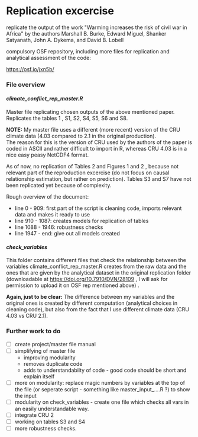# Replication excercise

replicate the output of the work "Warming increases the risk of civil war in Africa" by the authors Marshall B. Burke, Edward Miguel, Shanker Satyanath, John A. Dykema, and David B. Lobell

compulsory OSF repository, including more files for replication and analytical assessment of the code:

https://osf.io/jxn5b/


### File overview

#### *climate_conflict_rep_master.R*

Master file replicating chosen outputs of the above mentioned paper. Replicates the tables 1 , S1, S2, S4, S5, S6 and S8.

**NOTE:** My master file uses a different (more recent) version of the CRU climate data (4.03 compared to 2.1 in the original production).</br>
The reason for this is the version of CRU used by the authors of the paper is coded in ASCII and rather difficult to import in R, whereas CRU 4.03 is in a nice easy peasy NetCDF4 format.

As of now, no replication of Tables 2 and Figures 1 and 2 , because not relevant part of the reproduction excercise (do not focus on causal relationship estimation, but rather on prediction).
Tables S3 and S7 have not been replicated yet because of complexity.

Rough overview of the document: 
- line 0 - 909: 	first part of the script is cleaning code, imports relevant data and makes it ready to use 
- line 910 - 1087: 	creates models for replication of tables
- line 1088 - 1946: robustness checks
- line 1947 - end:	give out all models created

#### *check_variables*

This folder contains different files that check the relationship between the variables climate_conflict_rep_master.R creates from the raw data and the ones that are given by the analytical
dataset in the original replication folder (downloadable at https://doi.org/10.7910/DVN/28109 , I will ask for permission to upload it on OSF rep mentioned above)  . 

**Again, just to be clear:** The difference between my variables and the original ones is created by different computation (analytical choices in cleaning code),
but also from the fact that I use different climate data (CRU 4.03 vs CRU 2.1). 

### Further work to do 

- [ ] create project/master file manual
- [ ] simplifying of master file 
  - improving modularity
  - removes duplicate code
  - adds to understandabilty of code - good code should be short and explain itself
- [ ] more on modularity: replace magic numbers by variables at the top of the file (or seperate script - something like master_input_....R ?) to show the input
- [ ] modularity on check_variables - create one file which checks all vars in an easily understandable way.
- [ ] integrate CRU 2
- [ ] working on tables S3 and S4
- [ ] more robustness checks.
